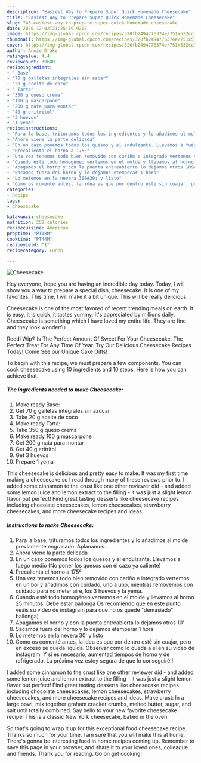 ```yaml
---
description: "Easiest Way to Prepare Super Quick Homemade Cheesecake"
title: "Easiest Way to Prepare Super Quick Homemade Cheesecake"
slug: 743-easiest-way-to-prepare-super-quick-homemade-cheesecake
date: 2020-12-02T21:25:19.920Z
image: https://img-global.cpcdn.com/recipes/320fb2494776374e/751x532cq70/cheesecake-foto-principal.jpg
thumbnail: https://img-global.cpcdn.com/recipes/320fb2494776374e/751x532cq70/cheesecake-foto-principal.jpg
cover: https://img-global.cpcdn.com/recipes/320fb2494776374e/751x532cq70/cheesecake-foto-principal.jpg
author: Annie Drake
ratingvalue: 4.4
reviewcount: 39600
recipeingredient:
- " Base"
- "70 g galletas integrales sin azcar"
- "20 g aceite de coco"
- " Tarta"
- "350 g queso crema"
- "100 g mascarpone"
- "200 g nata para montar"
- "40 g eritritol"
- "3 huevos"
- "1 yema"
recipeinstructions:
- "Para la base, trituramos todos los ingredientes y lo añadimos al molde previamente engrasado. Aplanamos."
- "Ahora viene la parte delicada"
- "En un cazo ponemos todos los quesos y el endulzante. Llevamos a fuego medio (No poner los quesos con el cazo ya caliente)"
- "Precalienta el horno a 175º"
- "Una vez tenemos todo bien removido con cariño e integrado vertemos en un bol y añadimos con cuidado, uno a uno, mientras removemos con cuidado para no meter aire, los 3 huevos y la yema."
- "Cuando esté todo homogéneo vertemos en el molde y llevamos al horno 25 minutos. Debe estar bailonga Os recomiendo que en este punto veáis su vídeo de instagram para que no os quede &#34;demasiado&#34; bailonga)"
- "Apagamos el horno y con la puerta entreabierta lo dejamos otros 10&#39;"
- "Sacamos fuera del horno y lo dejamos etemperar 1 hora"
- "Lo metemos en la nevera 30&#39; y listo"
- "Como os comenté antes, la idea es que por dentro esté sin cuajar, pero en exceso se queda líquida. Observar como lo queda a el en su video de instagram. Y si es necesario, aumentad tiempos de horno y de refrigerado. La próxima vez estoy segura de que lo conseguiré!!"
categories:
- Recipe
tags:
- cheesecake

katakunci: cheesecake 
nutrition: 258 calories
recipecuisine: American
preptime: "PT18M"
cooktime: "PT44M"
recipeyield: "1"
recipecategory: Lunch

---
```



![Cheesecake](https://img-global.cpcdn.com/recipes/320fb2494776374e/751x532cq70/cheesecake-foto-principal.jpg)

Hey everyone, hope you are having an incredible day today. Today, I will show you a way to prepare a special dish, cheesecake. It is one of my favorites. This time, I will make it a bit unique. This will be really delicious.

Cheesecake is one of the most favored of recent trending meals on earth. It is easy, it is quick, it tastes yummy. It's appreciated by millions daily. Cheesecake is something which I have loved my entire life. They are fine and they look wonderful.

Reddi Wip® Is The Perfect Amount Of Sweet For Your Cheesecake. The Perfect Treat For Any Time Of Year. Try Our Delicious Cheesecake Recipes Today! Come See our Unique Cake Gifts!


To begin with this recipe, we must prepare a few components. You can cook cheesecake using 10 ingredients and 10 steps. Here is how you can achieve that.

<!--inarticleads1-->

##### The ingredients needed to make Cheesecake:

1. Make ready  Base:
1. Get 70 g galletas integrales sin azúcar
1. Take 20 g aceite de coco
1. Make ready  Tarta:
1. Take 350 g queso crema
1. Make ready 100 g mascarpone
1. Get 200 g nata para montar
1. Get 40 g eritritol
1. Get 3 huevos
1. Prepare 1 yema


This cheesecake is delicious and pretty easy to make. It was my first time making a cheesecake so I read through many of these reviews prior to. I added some cinnamon to the crust like one other reviewer did - and added some lemon juice and lemon extract to the filling - it was just a slight lemon flavor but perfect! Find great tasting desserts like cheesecake recipes including chocolate cheesecakes, lemon cheesecakes, strawberry cheesecakes, and more cheesecake recipes and ideas. 

<!--inarticleads2-->

##### Instructions to make Cheesecake:

1. Para la base, trituramos todos los ingredientes y lo añadimos al molde previamente engrasado. Aplanamos.
1. Ahora viene la parte delicada
1. En un cazo ponemos todos los quesos y el endulzante. Llevamos a fuego medio (No poner los quesos con el cazo ya caliente)
1. Precalienta el horno a 175º
1. Una vez tenemos todo bien removido con cariño e integrado vertemos en un bol y añadimos con cuidado, uno a uno, mientras removemos con cuidado para no meter aire, los 3 huevos y la yema.
1. Cuando esté todo homogéneo vertemos en el molde y llevamos al horno 25 minutos. Debe estar bailonga Os recomiendo que en este punto veáis su vídeo de instagram para que no os quede &#34;demasiado&#34; bailonga)
1. Apagamos el horno y con la puerta entreabierta lo dejamos otros 10&#39;
1. Sacamos fuera del horno y lo dejamos etemperar 1 hora
1. Lo metemos en la nevera 30&#39; y listo
1. Como os comenté antes, la idea es que por dentro esté sin cuajar, pero en exceso se queda líquida. Observar como lo queda a el en su video de instagram. Y si es necesario, aumentad tiempos de horno y de refrigerado. La próxima vez estoy segura de que lo conseguiré!!


I added some cinnamon to the crust like one other reviewer did - and added some lemon juice and lemon extract to the filling - it was just a slight lemon flavor but perfect! Find great tasting desserts like cheesecake recipes including chocolate cheesecakes, lemon cheesecakes, strawberry cheesecakes, and more cheesecake recipes and ideas. Make crust: In a large bowl, mix together graham cracker crumbs, melted butter, sugar, and salt until totally combined. Say hello to your new favorite cheesecake recipe! This is a classic New York cheesecake, baked in the oven. 

So that's going to wrap it up for this exceptional food cheesecake recipe. Thanks so much for your time. I am sure that you will make this at home. There's gonna be interesting food in home recipes coming up. Remember to save this page in your browser, and share it to your loved ones, colleague and friends. Thank you for reading. Go on get cooking!

